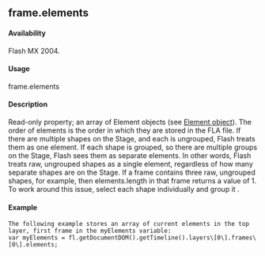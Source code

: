 ## frame.elements

#### Availability

Flash MX 2004.

#### Usage

frame.elements

#### Description

Read-only property; an array of Element objects (see [Element object](#_bookmark374)). The order of elements is the order in which they are stored in the FLA file. If there are multiple shapes on the Stage, and each is ungrouped, Flash treats them as one element. If each shape is grouped, so there are multiple groups on the Stage, Flash sees them as separate elements. In other words, Flash treats raw, ungrouped shapes as a single element, regardless of how many separate shapes are on the Stage. If a frame contains three raw, ungrouped shapes, for example, then elements.length in that frame returns a value of 1. To work around this issue, select each shape individually and group it .

#### Example

```
The following example stores an array of current elements in the top layer, first frame in the myElements variable:
var myElements = fl.getDocumentDOM().getTimeline().layers\[0\].frames\[0\].elements;

```